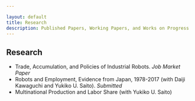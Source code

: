 ```yaml
---

layout: default
title: Research
description: Published Papers, Working Papers, and Works on Progress
---
```


## Research

- Trade, Accumulation, and Policies of Industrial Robots. *Job Market Paper*
- Robots and Employment, Evidence from Japan, 1978-2017 (with Daiji Kawaguchi and Yukiko U. Saito). *Submitted*
- Multinational Production and Labor Share (with Yukiko U. Saito)

